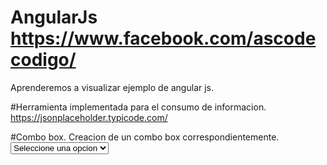 # AngularJs    https://www.facebook.com/ascodecodigo/

Aprenderemos a visualizar ejemplo de angular js.

#Herramienta implementada para el consumo de informacion.
https://jsonplaceholder.typicode.com/

#Combo box.
Creacion de un combo box correspondientemente.
           <select  ng-model="valorCmb" 
                    ng-options="valores.id as valores.username for valores in listaCmb" >
                <option value="">Seleccione una opcion</option>
           </select>